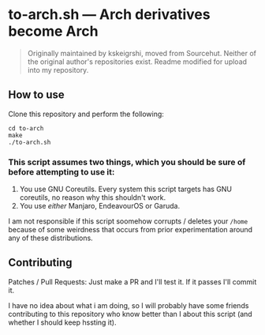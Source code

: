 # to-arch.sh — Arch derivatives become Arch
> Originally maintained by kskeigrshi, moved from Sourcehut. Neither of the original author's repositories exist.
> Readme modified for upload into my repository.
## How to use
Clone this repository and perform the following:
```
cd to-arch
make
./to-arch.sh
```

### This script assumes two things, which you should be sure of before attempting to use it:
1. You use GNU Coreutils. Every system this script targets has GNU coreutils, no reason why this shouldn't work.
2. You use _either_ Manjaro, EndeavourOS or Garuda.

I am not responsible if this script soomehow corrupts / deletes your `/home` because of some weirdness that occurs from prior experimentation around any of these distributions.

## Contributing

Patches / Pull Requests: Just make a PR and I'll test it. If it passes I'll commit it.

I have no idea about what i am doing, so I will probably have some friends contributing to this repository who know better than I about this script (and whether I should keep hssting it).
